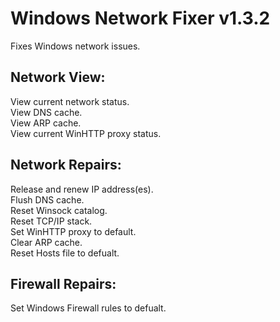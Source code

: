 # Windows Network Fixer v1.3.2
Fixes Windows network issues.

## Network View:  
View current network status.  
View DNS cache.  
View ARP cache.  
View current WinHTTP proxy status.

## Network Repairs:  
Release and renew IP address(es).  
Flush DNS cache.  
Reset Winsock catalog.  
Reset TCP/IP stack.  
Set WinHTTP proxy to default.  
Clear ARP cache.  
Reset Hosts file to defualt.

## Firewall Repairs:  
Set Windows Firewall rules to defualt.